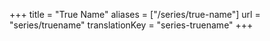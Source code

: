 +++
title = "True Name"
aliases = ["/series/true-name"]
url = "series/truename"
translationKey = "series-truename"
+++
